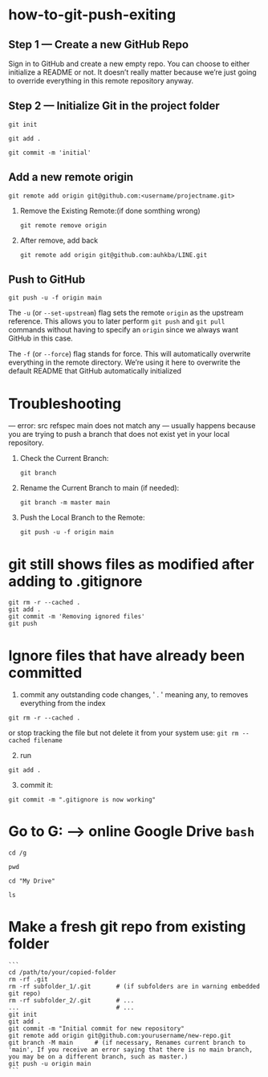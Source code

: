 # how-to-git-push-exiting

## Step 1 — Create a new GitHub Repo
Sign in to GitHub and create a new empty repo. You can choose to either initialize a README or not. It doesn’t really matter because we’re just going to override everything in this remote repository anyway.

## Step 2 — Initialize Git in the project folder
```
git init
```

```
git add .
```

```
git commit -m 'initial'
```

## Add a new remote origin
```
git remote add origin git@github.com:<username/projectname.git>
```

1.  Remove the Existing Remote:(if done somthing wrong)
    ```
    git remote remove origin
    ```

2. After remove, add back 
    ```
    git remote add origin git@github.com:auhkba/LINE.git
    ```

## Push to GitHub
```
git push -u -f origin main
```

The `-u` (or `--set-upstream`) flag sets the remote `origin` as the upstream reference. This allows you to later perform `git push` and `git pull` commands without having to specify an `origin` since we always want GitHub in this case.

The `-f` (or `--force`) flag stands for force. This will automatically overwrite everything in the remote directory. We’re using it here to overwrite the default README that GitHub automatically initialized

# Troubleshooting
— error: src refspec main does not match any — usually happens because you are trying to push a branch that does not exist yet in your local repository.
1.	Check the Current Branch:
    ```
    git branch
    ```

2. Rename the Current Branch to main (if needed):
    ```
    git branch -m master main
    ```

3. Push the Local Branch to the Remote:
   ```
   git push -u -f origin main
   ```




# git still shows files as modified after adding to .gitignore
```
git rm -r --cached .
git add .
git commit -m 'Removing ignored files'
git push
```

# Ignore files that have already been committed
1. commit any outstanding code changes, ' . ' meaning any, to removes everything from the index
```
git rm -r --cached .
```

or stop tracking the file but not delete it from your system use: `git rm --cached filename`

2. run
```
git add .
```

3. commit it:
```
git commit -m ".gitignore is now working"
```

# Go to G: --> online Google Drive `bash`
```
cd /g
```

```
pwd
```
```
cd "My Drive"
```

```
ls
```
# Make a fresh git repo from existing folder
    ```
    cd /path/to/your/copied-folder
    rm -rf .git
    rm -rf subfolder_1/.git       # (if subfolders are in warning embedded git repo)
    rm -rf subfolder_2/.git       # ...
    ...                           # ...
    git init
    git add .
    git commit -m "Initial commit for new repository"
    git remote add origin git@github.com:yourusername/new-repo.git
    git branch -M main      # (if necessary, Renames current branch to 'main', If you receive an error saying that there is no main branch, you may be on a different branch, such as master.)
    git push -u origin main
    ```


